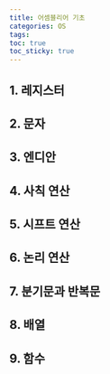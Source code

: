 ```yaml
---
title: 어셈블리어 기초
categories: OS
tags: 
toc: true
toc_sticky: true
---
```


## 1. 레지스터
## 2. 문자
## 3. 엔디안
## 4. 사칙 연산
## 5. 시프트 연산
## 6. 논리 연산
## 7. 분기문과 반복문
## 8. 배열
## 9. 함수



